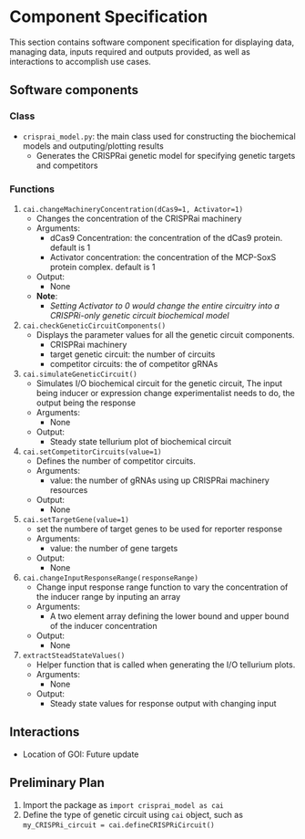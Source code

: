 # Component Specification
This section contains software component specification for displaying data, managing data, inputs required and outputs provided, as well as interactions to accomplish use cases.
## Software components

### Class
- `crisprai_model.py`: the main class used for constructing the biochemical models and outputing/plotting results
    - Generates the CRISPRai genetic model for specifying genetic targets and competitors

### Functions

1. `cai.changeMachineryConcentration(dCas9=1, Activator=1)`
    - Changes the concentration of the CRISPRai machinery
    - Arguments:
        - dCas9 Concentration: the concentration of the dCas9 protein. default is 1
        - Activator concentration: the concentration of the MCP-SoxS protein complex. default is 1
    - Output:
        - None
    - **Note**:
        - *Setting Activator to 0 would change the entire circuitry into a CRISPRi-only genetic circuit biochemical model*
2. `cai.checkGeneticCircuitComponents()`
    - Displays the parameter values for all the genetic circuit components.
        - CRISPRai machinery
        - target genetic circuit: the number of circuits
        - competitor circuits: the of competitor gRNAs
3. `cai.simulateGeneticCircuit()`
    - Simulates I/O biochemical circuit for the genetic circuit, The input being inducer or expression change experimentalist needs to do, the output being the response
    - Arguments:
        - None
    - Output:
        - Steady state tellurium plot of biochemical circuit
4. `cai.setCompetitorCircuits(value=1)`
    - Defines the number of competitor circuits.
    - Arguments:
        - value: the number of gRNAs using up CRISPRai machinery resources
    - Output:
        - None
5. `cai.setTargetGene(value=1)`
    - set the numbere of target genes to be used for reporter response
    - Arguments:
        - value: the number of gene targets
    - Output:
        - None
6. `cai.changeInputResponseRange(responseRange)`
    - Change input response range function to vary the concentration of the inducer range by inputing an array
    - Arguments:
        - A two element array defining the lower bound and upper bound of the inducer concentration
    - Output:
        - None
7. `extractSteadStateValues()`
    - Helper function that is called when generating the I/O tellurium plots.
    - Arguments:
        - None
    - Output:
        - Steady state values for response output with changing input


## Interactions

- Location of GOI: Future update

## Preliminary Plan
1. Import the package as `import crisprai_model as cai`
2. Define the type of genetic circuit using `cai` object, such as `my_CRISPRi_circuit = cai.defineCRISPRiCircuit()`
